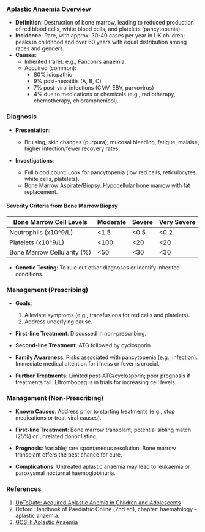 ### Aplastic Anaemia Overview
- **Definition**: Destruction of bone marrow, leading to reduced production of red blood cells, white blood cells, and platelets (pancytopenia).
- **Incidence**: Rare, with approx. 30-40 cases per year in UK children; peaks in childhood and over 60 years with equal distribution among races and genders.
- **Causes**:
  - Inherited (rare): e.g., Fanconi’s anaemia.
  - Acquired (common):
    - 80% idiopathic
    - 9% post-hepatitis (A, B, C)
    - 7% post-viral infections (CMV, EBV, parvovirus)
    - 4% due to medications or chemicals (e.g., radiotherapy, chemotherapy, chloramphenicol).

### Diagnosis
- **Presentation**: 
  - Bruising, skin changes (purpura), mucosal bleeding, fatigue, malaise, higher infection/fewer recovery rates.
  
- **Investigations**:
  - Full blood count: Look for pancytopenia (low red cells, reticulocytes, white cells, platelets).
  - Bone Marrow Aspirate/Biopsy: Hypocellular bone marrow with fat replacement.

#### Severity Criteria from Bone Marrow Biopsy
| Bone Marrow Cell Levels             | Moderate          | Severe           | Very Severe      |
|-------------------------------------|-------------------|------------------|------------------|
| Neutrophils (x10^9/L)              | <1.5              | <0.5             | <0.2             |
| Platelets (x10^9/L)                | <100              | <20              | <20              |
| Bone Marrow Cellularity (%)         | <50               | <30              | <30              |

- **Genetic Testing**: To rule out other diagnoses or identify inherited conditions.

### Management (Prescribing)
- **Goals**:
  1. Alleviate symptoms (e.g., transfusions for red cells and platelets).
  2. Address underlying cause.
  
- **First-line Treatment**: Discussed in non-prescribing. 
- **Second-line Treatment**: ATG followed by cyclosporin.

- **Family Awareness**: Risks associated with pancytopenia (e.g., infection). Immediate medical attention for illness or fever is crucial.

- **Further Treatments**: Limited post-ATG/cyclosporin; poor prognosis if treatments fail. Eltrombopag is in trials for increasing cell levels.

### Management (Non-Prescribing)
- **Known Causes**: Address prior to starting treatments (e.g., stop medications or treat viral causes).
  
- **First-line Treatment**: Bone marrow transplant; potential sibling match (25%) or unrelated donor listing.

- **Prognosis**: Variable; rare spontaneous resolution. Bone marrow transplant offers the best chance for cure.

- **Complications**: Untreated aplastic anaemia may lead to leukaemia or paroxysmal nocturnal haemoglobinuria.

### References
1. [UpToDate: Acquired Aplastic Anemia in Children and Adolescents](https://www.uptodate.com/contents/acquired-aplastic-anemia-in-children-and-adolescents?search=aplastic%20anemia%20children&source=search_result&selectedTitle=1~150&usage_type=default&display_rank=1)
2. Oxford Handbook of Paediatric Online (2nd ed), chapter: haematology – aplastic anaemia.
3. [GOSH: Aplastic Anaemia](https://www.gosh.nhs.uk/conditions-and-treatments/conditions-we-treat/aplastic-anaemia)